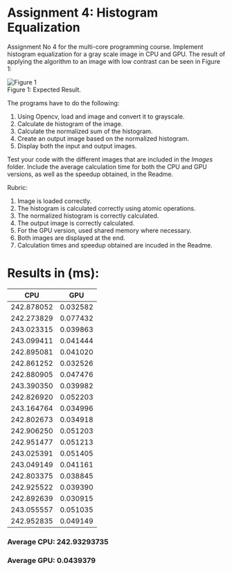# Assignment 4: Histogram Equalization

Assignment No 4 for the multi-core programming course. Implement histogram equalization for a gray scale image in CPU and GPU. The result of applying the algorithm to an image with low contrast can be seen in Figure 1:

![Figure 1](Images/histogram_equalization.png)
<br/>Figure 1: Expected Result.

The programs have to do the following:

1. Using Opencv, load and image and convert it to grayscale.
2. Calculate de histogram of the image.
3. Calculate the normalized sum of the histogram.
4. Create an output image based on the normalized histogram.
5. Display both the input and output images.

Test your code with the different images that are included in the *Images* folder. Include the average calculation time for both the CPU and GPU versions, as well as the speedup obtained, in the Readme.

Rubric:

1. Image is loaded correctly.
2. The histogram is calculated correctly using atomic operations.
3. The normalized histogram is correctly calculated.
4. The output image is correctly calculated.
5. For the GPU version, used shared memory where necessary.
6. Both images are displayed at the end.
7. Calculation times and speedup obtained are incuded in the Readme.

# Results in (ms):

| CPU        | GPU       |
| -----------|:---------:|
| 242.878052 | 0.032582  |
| 242.273829 | 0.077432  |
| 243.023315 | 0.039863  |
| 243.099411 | 0.041444  |
| 242.895081 | 0.041020  |
| 242.861252 | 0.032526  |
| 242.880905 | 0.047476  |
| 243.390350 | 0.039982  |
| 242.826920 | 0.052203  |
| 243.164764 | 0.034996  |
| 242.802673 | 0.034918  |
| 242.906250 | 0.051203  |
| 242.951477 | 0.051213  |
| 243.025391 | 0.051405  |
| 243.049149 | 0.041161  |
| 242.803375 | 0.038845  |
| 242.925522 | 0.039390  |
| 242.892639 | 0.030915  |
| 243.055557 | 0.051035  |
| 242.952835 | 0.049149  |

### Average CPU: 242.93293735
### Average GPU: 0.0439379
